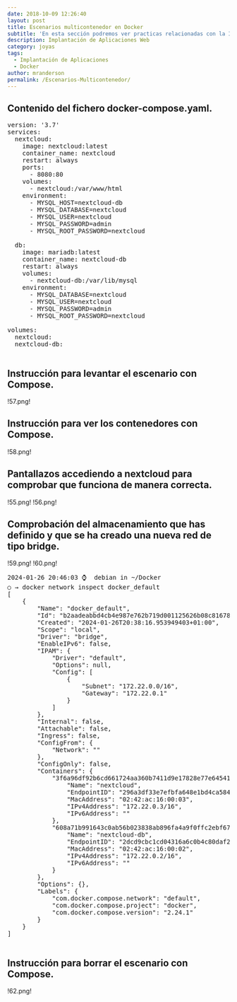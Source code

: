 ```yaml
---
date: 2018-10-09 12:26:40
layout: post
title: Escenarios multicontenedor en Docker
subtitle: 'En esta sección podremos ver practicas relacionadas con la Implantación de Aplicaciones Web'
description: Implantación de Aplicaciones Web
category: joyas
tags:
  - Implantación de Aplicaciones
  - Docker
author: mranderson
permalink: /Escenarios-Multicontenedor/
---
```


##    Contenido del fichero docker-compose.yaml.
    
<pre>
version: '3.7'
services:
  nextcloud:
    image: nextcloud:latest
    container_name: nextcloud
    restart: always
    ports:
      - 8080:80
    volumes:
      - nextcloud:/var/www/html
    environment:
      - MYSQL_HOST=nextcloud-db
      - MYSQL_DATABASE=nextcloud
      - MYSQL_USER=nextcloud
      - MYSQL_PASSWORD=admin
      - MYSQL_ROOT_PASSWORD=nextcloud

  db:
    image: mariadb:latest
    container_name: nextcloud-db
    restart: always
    volumes:
      - nextcloud-db:/var/lib/mysql
    environment:
      - MYSQL_DATABASE=nextcloud
      - MYSQL_USER=nextcloud
      - MYSQL_PASSWORD=admin
      - MYSQL_ROOT_PASSWORD=nextcloud

volumes:
  nextcloud:
  nextcloud-db:

</pre>

## Instrucción para levantar el escenario con Compose.
!57.png!

##    Instrucción para ver los contenedores con Compose.
!58.png!
   

##  Pantallazos accediendo a nextcloud para comprobar que funciona de manera correcta.
!55.png!
!56.png!

##  Comprobación del almacenamiento que has definido y que se ha creado una nueva red de tipo bridge.
!59.png!
!60.png!
     
<pre>
2024-01-26 20:46:03 ⌚  debian in ~/Docker
○ → docker network inspect docker_default
[
    {
        "Name": "docker_default",
        "Id": "b2aadeabbd4cb4e987e762b719d001125626b08c81678816c754b9880f73d1e1",
        "Created": "2024-01-26T20:38:16.953949403+01:00",
        "Scope": "local",
        "Driver": "bridge",
        "EnableIPv6": false,
        "IPAM": {
            "Driver": "default",
            "Options": null,
            "Config": [
                {
                    "Subnet": "172.22.0.0/16",
                    "Gateway": "172.22.0.1"
                }
            ]
        },
        "Internal": false,
        "Attachable": false,
        "Ingress": false,
        "ConfigFrom": {
            "Network": ""
        },
        "ConfigOnly": false,
        "Containers": {
            "3f6a96df92b6cd661724aa360b7411d9e17828e77e64541c2fd1ddb600c1ff23": {
                "Name": "nextcloud",
                "EndpointID": "296a3df33e7efbfa648e1bd4ca584815aaf7efdc354dab9961c629de30bad55c",
                "MacAddress": "02:42:ac:16:00:03",
                "IPv4Address": "172.22.0.3/16",
                "IPv6Address": ""
            },
            "608a71b991643c0ab56b023838ab896fa4a9f0ffc2ebf67a7a600558e074480b": {
                "Name": "nextcloud-db",
                "EndpointID": "2dcd9cbc1cd04316a6c0b4c80daf2163d9c51e4ed21aa7ece6649efa13061ea8",
                "MacAddress": "02:42:ac:16:00:02",
                "IPv4Address": "172.22.0.2/16",
                "IPv6Address": ""
            }
        },
        "Options": {},
        "Labels": {
            "com.docker.compose.network": "default",
            "com.docker.compose.project": "docker",
            "com.docker.compose.version": "2.24.1"
        }
    }
]

</pre>

## Instrucción para borrar el escenario con Compose.

!62.png!